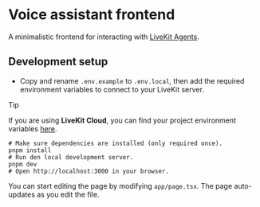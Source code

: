 # Voice assistant frontend

A minimalistic frontend for interacting with [LiveKit Agents](https://docs.livekit.io/agents).

## Development setup

- Copy and rename `.env.example` to `.env.local`, then add the required environment variables to connect to your LiveKit server.

> [!TIP]
> If you are using **LiveKit Cloud**, you can find your project environment variables [here](https://cloud.livekit.io/projects/p_/settings/keys).

```shell
# Make sure dependencies are installed (only required once).
pnpm install
# Run den local development server.
pnpm dev
# Open http://localhost:3000 in your browser.
```

You can start editing the page by modifying `app/page.tsx`. The page auto-updates as you edit the file.
